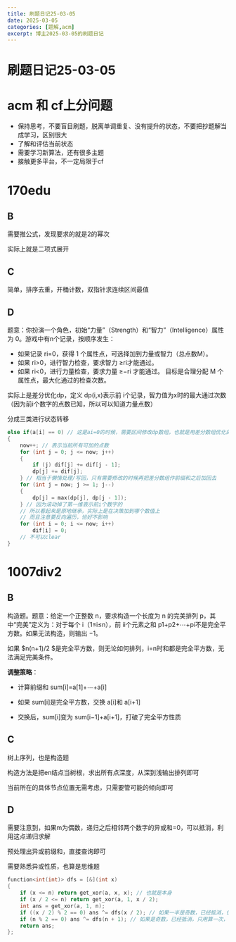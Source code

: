 ```yaml
---
title: 刷题日记25-03-05
date: 2025-03-05
categories: [题解,acm]
excerpt: 博主2025-03-05的刷题日记
---
```


# 刷题日记25-03-05

# acm 和 cf上分问题

- 保持思考，不要盲目刷题，脱离单调重复、没有提升的状态，不要把抄题解当成学习，区别很大
- 了解和评估当前状态
- 需要学习新算法，还有很多主题
- 接触更多平台，不一定局限于cf



# 170edu

## B

需要推公式，发现要求的就是2的幂次

实际上就是二项式展开



## C

简单，排序去重，开桶计数，双指针求连续区间最值



## D

题意：你扮演一个角色，初始“力量”（Strength）和“智力”（Intelligence）属性为 0。游戏中有n个记录，按顺序发生：

- 如果记录 ri=0，获得 1 个属性点，可选择加到力量或智力（总点数M）。
- 如果 ri>0，进行智力检查，要求智力 ≥ri才能通过。
- 如果 ri<0，进行力量检查，要求力量 ≥−ri 才能通过。
   目标是合理分配 M 个属性点，最大化通过的检查次数。

实际上是差分优化dp，定义 dp(i,x)表示前 i个记录，智力值为x时的最大通过次数（因为前i个数字的点数已知，所以可以知道力量点数）

分成三类进行状态转移

````cpp
else if(a[i] == 0) // 这是ai=0的时候，需要区间修改dp数组，也就是用差分数组优化的
{
    now++; // 表示当前所有可加的点数
    for (int j = 0; j <= now; j++)
    {
        if (j) dif[j] += dif[j - 1];
        dp[j] += dif[j];
    } // 相当于懒惰处理/写回，只有需要修改的时候再把差分数组作前缀和之后加回去
    for (int j = now; j >= 1; j--)
    {
        dp[j] = max(dp[j], dp[j - 1]);
    } // 因为滚动掉了第一维表示前i个数字的
    // 所以看起来是原地继承，实际上是在决策加到哪个数值上
    // 而且注意要反向遍历，恰好不影响
    for (int i = 0; i <= now; i++)
        dif[i] = 0;
    // 不可以clear
}
````



# 1007div2

## B

构造题。题意：给定一个正整数 n，要求构造一个长度为 n 的完美排列 p，其中“完美”定义为：对于每个 i（1≤i≤n），前 ii个元素之和 p1+p2+⋯+pi不是完全平方数。如果无法构造，则输出 −1。

如果 $n(n+1)/2 $是完全平方数，则无论如何排列，i=n时和都是完全平方数，无法满足完美条件。

**调整策略**：

- 计算前缀和 sum[i]=a[1]+⋯+a[i]
- 如果 sum[i]是完全平方数，交换 a[i]和 a[i+1]

- 交换后，sum[i]变为 sum[i−1]+a[i+1]，打破了完全平方性质



## C

树上序列，也是构造题

构造方法是把en结点当树根，求出所有点深度，从深到浅输出排列即可

当前所在的具体节点位置无需考虑，只需要管可能的倾向即可



## D

需要注意到，如果m为偶数，递归之后相邻两个数字的异或和=0，可以抵消，利用这点递归求解

预处理出异或前缀和，直接查询即可

需要熟悉异或性质，也算是思维题

```cpp
function<int(int)> dfs = [&](int x)
{
    if (x <= n) return get_xor(a, x, x); // 也就是本身
    if (x / 2 <= n) return get_xor(a, 1, x / 2);
    int ans = get_xor(a, 1, n);
    if ((x / 2) % 2 == 0) ans ^= dfs(x / 2); // 如果一半是奇数，已经抵消，但如果是偶数，就要计算
    if (n % 2 == 0) ans ^= dfs(n + 1); // 如果是奇数，已经抵消，只用算一次，不用递归
    return ans;
};
```

